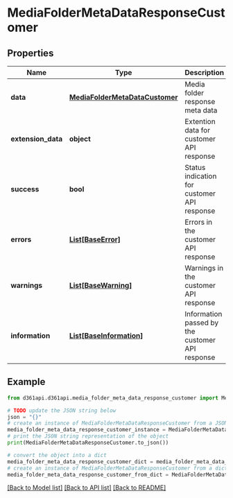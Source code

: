 # MediaFolderMetaDataResponseCustomer


## Properties

Name | Type | Description | Notes
------------ | ------------- | ------------- | -------------
**data** | [**MediaFolderMetaDataCustomer**](MediaFolderMetaDataCustomer.md) | Media folder response meta data | [optional] 
**extension_data** | **object** | Extention data for customer API response | [optional] 
**success** | **bool** | Status indication for customer API response | [optional] 
**errors** | [**List[BaseError]**](BaseError.md) | Errors in the customer API response | [optional] 
**warnings** | [**List[BaseWarning]**](BaseWarning.md) | Warnings in the customer API response | [optional] 
**information** | [**List[BaseInformation]**](BaseInformation.md) | Information passed by the customer API response | [optional] 

## Example

```python
from d361api.d361api.media_folder_meta_data_response_customer import MediaFolderMetaDataResponseCustomer

# TODO update the JSON string below
json = "{}"
# create an instance of MediaFolderMetaDataResponseCustomer from a JSON string
media_folder_meta_data_response_customer_instance = MediaFolderMetaDataResponseCustomer.from_json(json)
# print the JSON string representation of the object
print(MediaFolderMetaDataResponseCustomer.to_json())

# convert the object into a dict
media_folder_meta_data_response_customer_dict = media_folder_meta_data_response_customer_instance.to_dict()
# create an instance of MediaFolderMetaDataResponseCustomer from a dict
media_folder_meta_data_response_customer_from_dict = MediaFolderMetaDataResponseCustomer.from_dict(media_folder_meta_data_response_customer_dict)
```
[[Back to Model list]](../README.md#documentation-for-models) [[Back to API list]](../README.md#documentation-for-api-endpoints) [[Back to README]](../README.md)


